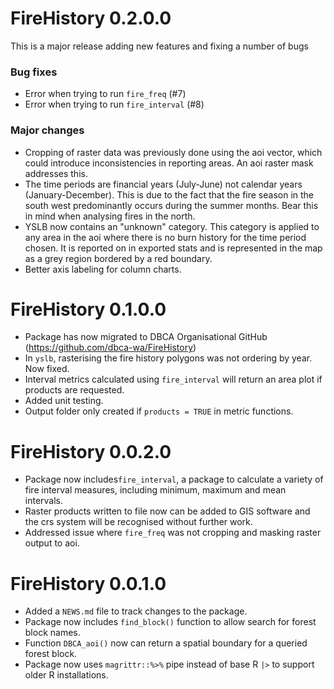 # FireHistory 0.2.0.0

This is a major release adding new features and fixing a number of bugs

### Bug fixes

* Error when trying to run `fire_freq` (#7)
* Error when trying to run `fire_interval` (#8)

### Major changes

* Cropping of raster data was previously done using the aoi vector, which could 
introduce inconsistencies in reporting areas. An aoi raster mask addresses this.
* The time periods are financial years (July-June) not calendar years (January-December). 
This is due to the fact that the fire season in the south west predominantly 
occurs during the summer months. Bear this in mind when analysing fires in the 
north.
* YSLB now contains an "unknown" category. This category is applied to any area 
in the aoi where there is no burn history for the time period chosen. It is 
reported on in exported stats and is represented in the map as a grey region 
bordered by a red boundary.
* Better axis labeling for column charts.

# FireHistory 0.1.0.0

* Package has now migrated to DBCA Organisational GitHub (https://github.com/dbca-wa/FireHistory)
* In `yslb`, rasterising the fire history polygons was not ordering by year. Now fixed.
* Interval metrics calculated using `fire_interval` will return an area plot if products are requested.
* Added unit testing.
* Output folder only created if `products = TRUE` in metric functions. 

# FireHistory 0.0.2.0

* Package now includes`fire_interval`, a package to calculate a variety of fire interval 
measures, including minimum, maximum and mean intervals.
* Raster products written to file now can be added to GIS software and the crs 
system will be recognised without further work. 
* Addressed issue where `fire_freq` was not cropping and masking raster output to aoi.

# FireHistory 0.0.1.0

* Added a `NEWS.md` file to track changes to the package.
* Package now includes `find_block()` function to allow search for forest block names.
* Function `DBCA_aoi()` now can return a spatial boundary for a queried forest block.
* Package now uses `magrittr::%>%` pipe instead of base R `|>` to support older R installations.
